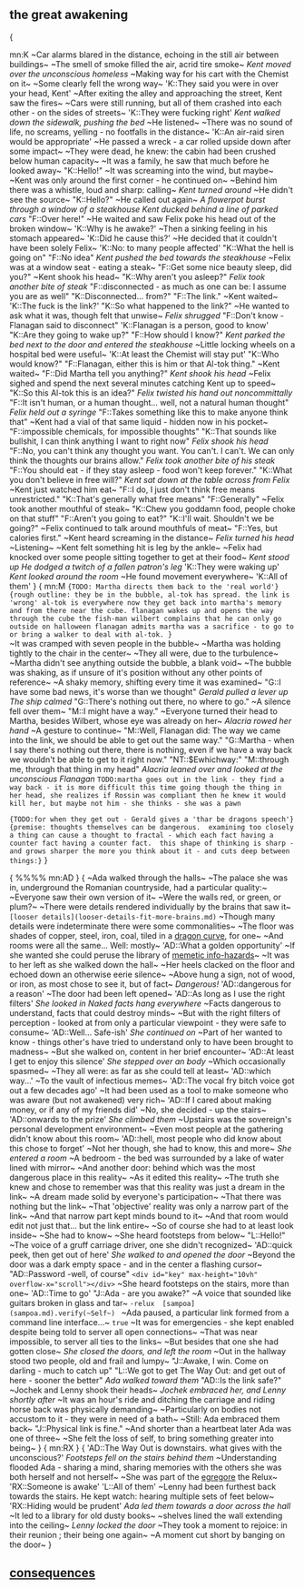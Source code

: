 ## the great awakening

{

mn:K
~Car alarms blared in the distance, echoing in the still air between buildings~
~The smell of smoke filled the air, acrid tire smoke~
*Kent moved over the unconscious homeless*
~Making way for his cart with the Chemist on it~
~Some clearly fell the wrong way~
'K::They said you were in over your head, Kent'
~After exiting the alley and approaching the street, Kent saw the fires~
~Cars were still running, but all of them crashed into each other - on the sides of streets~
'K::They were fucking right'
*Kent walked down the sidewalk, pushing the bed*
~He listened~
~There was no sound of life, no screams, yelling - no footfalls in the distance~
'K::An air-raid siren would be appropriate'
~He passed a wreck - a car rolled upside down after some impact~
~They were dead, he knew: the cabin had been crushed below human capacity~
~It was a family, he saw that much before he looked away~
"K::Hello!"
~It was screaming into the wind, but maybe~
~Kent was only around the first corner - he continued on~
~Behind him there was a whistle, loud and sharp: calling~
*Kent turned around*
~He didn't see the source~
"K::Hello?"
~He called out again~
*A flowerpot burst through a window of a steakhouse*
*Kent ducked behind a line of parked cars*
"F::Over here!"
~He waited and saw Felix poke his head out of the broken window~
'K::Why is he awake?'
~Then a sinking feeling in his stomach appeared~
'K::Did he cause this?'
~He decided that it couldn't have been solely Felix~
'K::No: to many people affected'
"K::What the hell is going on"
"F::No idea"
*Kent pushed the bed towards the steakhouse*
~Felix was at a window seat - eating a steak~
"F::Get some nice beauty sleep, did you?"
~Kent shook his head~
"K::Why aren't you asleep?"
*Felix took another bite of steak*
"F::disconnected - as much as one can be: I assume you are as well"
"K::Disconnected... from?"
"F::The link."
~Kent waited~
'K::The fuck is the link?'
"K::So what happened to the link?"
~He wanted to ask what it was, though felt that unwise~
*Felix shrugged*
"F::Don't know - Flanagan said to disconnect"
'K::Flanagan is a person, good to know'
"K::Are they going to wake up?"
"F::How should I know?"
*Kent parked the bed next to the door and entered the steakhouse*
~Little locking wheels on a hospital bed were useful~
'K::At least the Chemist will stay put'
"K::Who would know?"
"F::Flanagan, either this is him or that Al-tok thing."
~Kent waited~
"F::Did Martha tell you anything?"
*Kent shook his head*
~Felix sighed and spend the next several minutes catching Kent up to speed~
"K::So this Al-tok this is an idea?"
*Felix twisted his hand out noncommittally*
"F::It isn't human, or a human thought... well, not a natural human thought"
*Felix held out a syringe*
"F::Takes something like this to make anyone think that"
~Kent had a vial of that same liquid - hidden now in his pocket~
"F::impossible chemicals, for impossible thoughts"
"K::That sounds like bullshit, I can think anything I want to right now"
*Felix shook his head*
"F::No, you can't think any thought you want.
You can't. 
I can't. 
We can only think the thoughts our brains allow."
*Felix took another bite of his steak*
"F::You should eat - if they stay asleep - food won't keep forever."
"K::What you don't believe in free will?"
*Kent sat down at the table across from Felix*
~Kent just watched him eat~
"F::I do, I just don't think free means unrestricted."
"K::That's generally what free means"
"F::Generally"
~Felix took another mouthful of steak~
"K::Chew you goddamn food, people choke on that stuff"
"F::Aren't you going to eat?"
"K::I'll wait.
Shouldn't we be going?"
~Felix continued to talk around mouthfuls of meat~
"F::Yes, but calories first."
~Kent heard screaming in the distance~
*Felix turned his head*
~Listening~
~Kent felt something hit is leg by the ankle~
~Felix had knocked over some people sitting together to get at their food~
*Kent stood up*
*He dodged a twitch of a fallen patron's leg*
'K::They were waking up'
*Kent looked around the room*
~He found movement everywhere~
'K::All of them'
}
{
mn:M
`{TODO: Martha directs them back to the 'real world'}`
`{rough outline:
    they be in the bubble, al-tok has spread.
    the link is 'wrong' al-tok is everywhere now
    they get back into martha's memory and from there near the cube.
    flanagan wakes up and opens the way through the cube
    the fish-man wilbert complains that he can only go outside on halloween
    flanagan admits martha was a sacrifice - to go to or bring a walker to deal with al-tok.
}`    
~It was cramped with seven people in the bubble~
~Martha was holding tightly to the chair in the center~
~They all were, due to the turbulence~
~Martha didn't see anything outside the bubble, a blank void~
~The bubble was shaking, as if unsure of it's position without any other points of reference~
~A shaky memory, shifting every time it was examined~
"G::I have some bad news, it's worse than we thought"
*Gerald pulled a lever up*
*The ship calmed*
"G::There's nothing out there, no where to go."
~A silence fell over them~
"M::I might have a way."
~Everyone turned their head to Martha, besides Wilbert, whose eye was already on her~
*Alacria rowed her hand*
~A gesture to continue~
"M::Well, Flanagan did: The way we came into the link, we should be able to get out the same way."
"G::Martha - when I say there's nothing out there, there is nothing, even if we have a way back we wouldn't be able to get to it right now."
"NT::$Ewhichway:"
"M::through me, through that thing in my head"
*Alacria leaned over and looked at the unconscious Flanagan*
`TODO:martha goes out in the link - they find a way back - it is more difficult this time going though the thing in her head,
she realizes if Rossin was compliant then he knew it would kill her, but maybe not him - she thinks - she was a pawn`

`{TODO:for when they get out - Gerald gives a 'thar be dragons speech'}`
`{premise: thoughts themselves can be dangerous. 
examining too closely a thing can cause a thought to fractal - which each fact having a counter fact having a counter fact. 
this shape of thinking is sharp - and grows sharper the more you think about it - and cuts deep between things:}`
}

{
%%%%
mn:AD
}
{
~Ada walked through the halls~
~The palace she was in, underground the Romanian countryside, had a particular quality:~
~Everyone saw their own version of it~
~Were the walls red, or green, or plum?~
~There were details rendered individually by the brains that saw it~
`
[looser details](looser-details-fit-more-brains.md)`
~Though many details were indeterminate there were some commonalities~
~The floor was shades of copper, steel, iron, coal, tiled in a  [dragon curve](https://en.wikipedia.org/wiki/Dragon_curve), for one~
~And rooms were all the same... 
Well: mostly~
'AD::What a golden opportunity'
~If she wanted she could peruse the library of  [memetic info-hazards](https://en.wikipedia.org/wiki/Information_hazard)~
~It was to her left as she walked down the hall~
~Her heels clacked on the floor and echoed down an otherwise eerie silence~
~Above hung a sign, not of wood, or iron, as most chose to see it, but of fact~
*Dangerous!*
'AD::dangerous for a reason'
~The door had been left opened~
'AD::As long as I use the right filters'
*She looked in*
*Naked facts hang everywhere*
~Facts dangerous to understand, facts that could destroy minds~
~But with the right filters of perception - looked at from only a particular viewpoint - they were safe to consume~
'AD::Well... 
Safe-ish'
*She continued on*
~Part of her wanted to know - things other's have tried to understand only to have been brought to madness~
~But she walked on, content in her brief encounter~
'AD::At least I get to enjoy this silence'
*She stepped over an body*
~Which occasionally spasmed~
~They all were: as far as she could tell at least~
'AD::which way...'
~To the vault of infectious memes~
'AD::The vocal fry bitch voice got out a few decades ago'
~It had been used as a tool to make someone who was aware (but not awakened) very rich~
'AD::If I cared about making money, or if any of my friends did'
~No, she decided - up the stairs~
'AD::onwards to the prize'
*She climbed them*
~Upstairs was the sovereign's personal development environment~
~Even most people at the gathering didn't know about this room~
'AD::hell, most people who did know about this chose to forget'
~Not her though, she had to know, this and more~
*She entered a room*
~A bedroom - the bed was surrounded by a lake of water lined with mirror~
~And another door: behind which was the most dangerous place in this reality~
~As it edited this reality~
~The truth she knew and chose to remember was that this reality was just a dream in the link~
~A dream made solid by everyone's participation~
~That there was nothing but the link~
~That 'objective' reality was only a narrow part of the link~
~And that narrow part kept minds bound to it~
~And that room would edit not just that... but the link entire~
~So of course she had to at least look inside~
~She had to know~
~She heard footsteps from below~
"L::Hello!"
~The voice of a gruff carriage driver, one she didn't recognized~
'AD::quick peek, then get out of here'
*She walked to and opened the door*
~Beyond the door was a dark empty space - and in the center a flashing cursor~
"AD::Password -well, of course"
`<div id="key" max-height="10vh" overflow-x="scroll"></div>`
~She heard footsteps on the stairs, more than one~
'AD::Time to go'
"J::Ada - are you awake?"
~A voice that sounded like guitars broken in glass and tar~
`
 -relux  [sampoa](sampoa.md).verify(~Self~) 
`
~Ada paused, a particular link formed  from a command line interface...~
`true`
~It was for emergencies - she kept enabled despite being told to server all open connections~
~That was near impossible, to server all ties to the links~
~But besides that one she had gotten close~
*She closed the doors, and left the room*
~Out in the hallway stood two people, old and frail and lumpy~
"J::Awake, I win. 
Come on darling - much to catch up"
"L::We got to get The Way Out: and get out of here - sooner the better"
*Ada walked toward them*
"AD::Is the link safe?"
~Jochek and Lenny shook their heads~
*Jochek embraced her, and Lenny shortly after*
~It was an hour's ride and ditching the carriage and riding horse back was physically demanding~
~Particularly on bodies not accustom to it - they were in need of a bath~
~Still: Ada embraced them back~
"J::Physical link is fine."
~And shorter than a heartbeat later Ada was one of three~
~She felt the loss of self, to bring something greater into being~
}
{
mn:RX
}
{
'AD::The Way Out is downstairs. 
what gives with the unconscious?'
*Footsteps fell on the stairs behind them*
~Understanding flooded Ada - sharing a mind, sharing memories with the others she was both herself and not herself~
~She was part of the  [egregore](egregore.md)  the Relux~
'RX::Someone is awake'
'L::All of them'
~Lenny had been furthest back towards the stairs. He kept watch: hearing multiple sets of feet below~
'RX::Hiding would be prudent'
*Ada led them towards a door across the hall*
~It led to a library for old dusty books~
~shelves lined the wall extending into the ceiling~
*Lenny locked the door*
~They took a moment to rejoice: in their reunion ; their being one again~
~A moment cut short by banging on the door~
}

## [consequences](consequences.mp)

<script src="./great-awakening-terminal.js"></script>